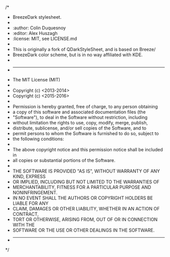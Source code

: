 /*
 *  BreezeDark stylesheet.
 *
 *  :author: Colin Duquesnoy
 *  :editor: Alex Huszagh
 *  :license: MIT, see LICENSE.md
 *
 *  This is originally a fork of QDarkStyleSheet, and is based on Breeze/
 *  BreezeDark color scheme, but is in no way affiliated with KDE.
 *
 * ---------------------------------------------------------------------
 *  The MIT License (MIT)
 *
 * Copyright (c) <2013-2014> <Colin Duquesnoy>
 * Copyright (c) <2015-2016> <Alex Huszagh>
 *
 * Permission is hereby granted, free of charge, to any person obtaining
 * a copy of this software and associated documentation files (the
 * "Software"), to deal in the Software without restriction, including
 * without limitation the rights to use, copy, modify, merge, publish,
 * distribute, sublicense, and/or sell copies of the Software, and to
 * permit persons to whom the Software is furnished to do so, subject to
 * the following conditions:
 *
 * The above copyright notice and this permission notice shall be included in
 * all copies or substantial portions of the Software.
 *
 * THE SOFTWARE IS PROVIDED "AS IS", WITHOUT WARRANTY OF ANY KIND, EXPRESS
 * OR IMPLIED, INCLUDING BUT NOT LIMITED TO THE WARRANTIES OF
 * MERCHANTABILITY, FITNESS FOR A PARTICULAR PURPOSE AND NONINFRINGEMENT.
 * IN NO EVENT SHALL THE AUTHORS OR COPYRIGHT HOLDERS BE LIABLE FOR ANY
 * CLAIM, DAMAGES OR OTHER LIABILITY, WHETHER IN AN ACTION OF CONTRACT,
 * TORT OR OTHERWISE, ARISING FROM, OUT OF OR IN CONNECTION WITH THE
 * SOFTWARE OR THE USE OR OTHER DEALINGS IN THE SOFTWARE.
 * ---------------------------------------------------------------------
 */
